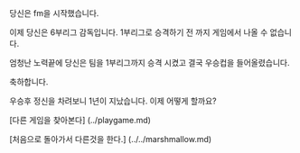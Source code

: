 ﻿당신은 fm을 시작했습니다.

이제 당신은 6부리그 감독입니다. 1부리그로 승격하기 전 까지 게임에서 나올 수 없습니다.

엄청난 노력끝에 당신은 팀을 1부리그까지 승격 시켰고 결국 우승컵을 들어올렸습니다.

축하합니다.

우승후 정신을 차려보니 1년이 지났습니다. 이제 어떻게 할까요?

[다른 게임을 찾아본다] (../playgame.md)

[처음으로 돌아가서 다른것을 한다.] (../../marshmallow.md)
